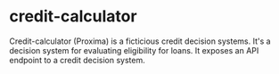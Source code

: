 # credit-calculator

Credit-calculator (Proxima) is a ficticious credit decision systems. It's a decision system for evaluating eligibility for loans. It exposes an API endpoint to a credit decision system.
